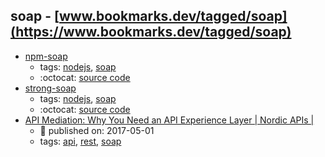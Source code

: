 soap - [www.bookmarks.dev/tagged/soap](https://www.bookmarks.dev/tagged/soap)
---
* [npm-soap](https://www.npmjs.com/package/soap)
    * tags: [nodejs](../tagged/nodejs.md), [soap](../tagged/soap.md)
    * :octocat: [source code](https://github.com/vpulim/node-soap)
* [strong-soap](https://www.npmjs.com/package/strong-soap)
    * tags: [nodejs](../tagged/nodejs.md), [soap](../tagged/soap.md)
    * :octocat: [source code](https://github.com/strongloop/strong-soap)
* [API Mediation: Why You Need an API Experience Layer | Nordic APIs |](http://nordicapis.com/api-mediation-why-you-need-api-experience-layer/)
    * :calendar: published on: 2017-05-01
    * tags: [api](../tagged/api.md), [rest](../tagged/rest.md), [soap](../tagged/soap.md)
